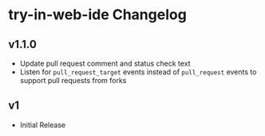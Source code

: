 # try-in-web-ide Changelog

## v1.1.0
- Update pull request comment and status check text
- Listen for `pull_request_target` events instead of `pull_request` events to support pull requests from forks

## v1
- Initial Release
